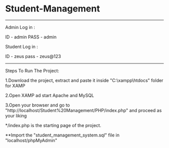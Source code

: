 # Student-Management
______________________________________________________________________________________________________________________________________________________________

Admin Log in :

 ID  - admin
PASS - admin

Student Log in :

 ID  - zeus
pass - zeus@123
______________________________________________________________________________________________________________________________________________________________

Steps To Run The Project:

1.Download the project, extract and paste it inside "C:\xampp\htdocs\" folder for XAMP

2.Open XAMP ad start Apache and MySQL

3.Open your browser and go to "http://localhost/Student%20Management/PHP/index.php" and proceed as your liking

*/index.php is the starting page of the project.

**Import the "student_management_system.sql" file in "localhost/phpMyAdmin"
